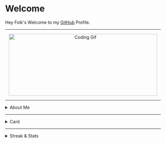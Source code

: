 <h1>Welcome</h1>
<p>Hey Folk's Welcome to my <a href="https://github.com/Akhil-Mahesh">GitHub</a> Profile.</p>

<hr>

<div style="text-align:center;">
  <img src="https://media.giphy.com/media/bAQH7WXKqtIBrPs7sR/giphy.gif" alt="Coding Gif" width="480" height="200">
</div>

<hr>

<details>
<summary>About Me</summary>
<p>
<ul>
<li>I'm Akhil Mahesh</li>
<li>I'm from <a href="https://g.co/kgs/GN49SK">Thiruvananthapuram</a>, Kerala</li>
<li>I'm a 2nd year BCA student at <a href="https://www.google.com/url?sa=t&source=web&rct=j&url=http://gctanur.ac.in/">GCT</a> Malappuram </li>
<li>Visit my <a href="https://itzmeakhilmahesh.blogspot.com">Blogspot</a> for more</li>
</ul>
</p>
</details>

<hr>

<details>
<summary>Card</summary>
<p>
<a href="https://instagram.com/alone.philic">
<img src="https://cardivo.vercel.app/api?name=Akhil%20Mahesh&description=This%20is%20my%20card%20name...%20%20Once%20again%20welcome%20to%20my%20git!&image=https://telegra.ph/file/4638e46644a935e9a1310.jpg/images?q=tbn:ANd9GcR7aMC3bf4bg4l_nhYS2Un9FXbFYcB4T83Shjk8xSUZDh_D61LFpzbpeqLW&s=10?v=4&backgroundColor=%23ecf0f1&github=Akhil-Mahesh&twitter=@akhi_akxu&instagram=akhi_akxu&pattern=leaf&colorPattern=%23eaeaea" alt="My Card Name">
</a>
</p>
</details>
<hr>

<details>
<summary>Streak & Stats</summary>

<div align="center">
    <img src="https://github-readme-streak-stats.herokuapp.com?user=Akhil-Mahesh&theme=black-ice&hide_border=true&stroke=00FF00&background=000000&ring=00FF00&fire=00FF00&currStreakNum=00FF00"/>
    <img src="https://github-readme-stats.vercel.app/api?username=Akhil-Mahesh&theme=black-ice&show_icons=true&hide_border=true&icon_color=00FF00&text_color=00FF00&bg_color=000000"/>
</div>

<hr>
